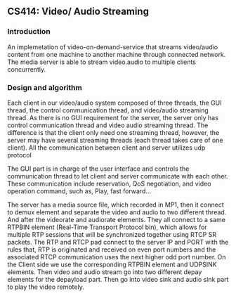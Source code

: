 <h2>CS414: Video/ Audio Streaming</h2>

<h3>Introduction</h3>
<p> 
An implemetation of video-on-demand-service that streams video/audio content from one machine to another machine through connected network. The media server is able to stream video.audio to multiple clients concurrently. 
</p> 

<h3>Design and algorithm</h3>
<p>Each client in our video/audio system composed of three threads, the GUI thread, the control communication thread, and video/audio streaming thread. As there is no GUI requirement for the server, the server only has control communication thread and video audio streaming thread. The difference is that the client only need one streaming thread, however, the server may have several streaming threads (each thread takes care of one client). All the communication between client and server utilizes udp protocol</p>

<p> The GUI part is in charge of the user interface and controls the communication thread to let client and server communicate with each other. These communication include reservation, QoS negotiation, and video operation command, such as, Play, fast forward…</p>

<p>The server has a media source file, which recorded in MP1, then it connect to demux element and separate the video and audio to two different thread. And after the videorate and audiorate elements. They all connect to a same RTPBIN element (Real-Time Transport Protocol bin), which allows for multiple RTP sessions that will be synchronized together using RTCP SR packets. The RTP and RTCP pad connect to the server IP and PORT with the rules that, RTP is originated and received on even port numbers and the associated RTCP communication uses the next higher odd port number. On the Client side we use the corresponding RTPBIN element and UDPSINK elements. Then video and audio stream go into two different depay elements for the depayload part. Then go into video sink and audio sink part to play the video remotely.</p>